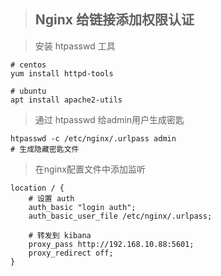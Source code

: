 > ## Nginx 给链接添加权限认证

> 安装 htpasswd 工具

```shell
# centos
yum install httpd-tools

# ubuntu
apt install apache2-utils
```

> 通过 htpasswd 给admin用户生成密匙

```shell
htpasswd -c /etc/nginx/.urlpass admin
# 生成隐藏密匙文件
```

> 在nginx配置文件中添加监听

```nginx
location / {
    # 设置 auth
    auth_basic "login auth";
    auth_basic_user_file /etc/nginx/.urlpass;

    # 转发到 kibana
    proxy_pass http://192.168.10.88:5601;
    proxy_redirect off;
}
```

